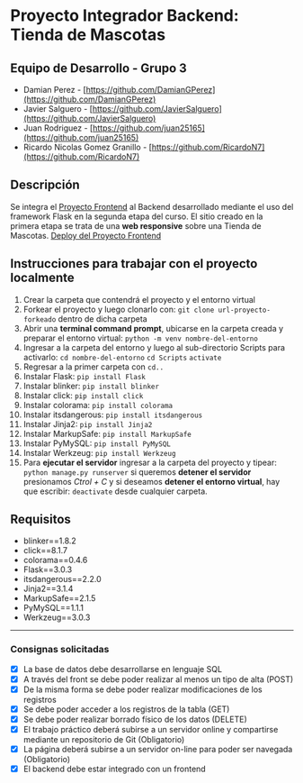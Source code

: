 # Proyecto Integrador Backend: Tienda de Mascotas

## Equipo de Desarrollo - Grupo 3

- Damian Perez - [https://github.com/DamianGPerez](https://github.com/DamianGPerez)
- Javier Salguero - [https://github.com/JavierSalguero](https://github.com/JavierSalguero)
- Juan Rodriguez - [https://github.com/juan25165](https://github.com/juan25165)
- Ricardo Nicolas Gomez Granillo - [https://github.com/RicardoN7](https://github.com/RicardoN7)

## Descripción

Se integra el [Proyecto Frontend](https://github.com/JavierSalguero/Proyecto-Final-Grupo-3.github.io) al Backend desarrollado mediante el uso del framework Flask en la segunda etapa del curso. El sitio creado en la primera etapa se trata de una **web responsive** sobre una Tienda de Mascotas.
 [Deploy del Proyecto Frontend](https://damiangperez.github.io/DamianGPerez-Codo-Codo-4.1-Proyecto-Final/)

## Instrucciones para trabajar con el proyecto localmente

1. Crear la carpeta que contendrá el proyecto y el entorno virtual
2. Forkear el proyecto y luego clonarlo con: `git clone url-proyecto-forkeado` dentro de dicha carpeta
3. Abrir una **terminal command prompt**, ubicarse en la carpeta creada y preparar el entorno virtual: `python -m venv nombre-del-entorno`
4. Ingresar a la carpeta del entorno y luego al sub-directorio Scripts para activarlo:
   `cd nombre-del-entorno`
   `cd Scripts`
   `activate `
5. Regresar a la primer carpeta con `cd..`
6. Instalar Flask: `pip install Flask`
7. Instalar blinker: `pip install blinker`
8. Instalar click: `pip install click`
9. Instalar colorama: `pip install colorama`
10. Instalar itsdangerous: `pip install itsdangerous`
11. Instalar Jinja2: `pip install Jinja2`
12. Instalar MarkupSafe: `pip install MarkupSafe`
13. Instalar PyMySQL: `pip install PyMySQL`
14. Instalar Werkzeug: `pip install Werkzeug`
15. Para **ejecutar el servidor** ingresar a la carpeta del proyecto y tipear: `python manage.py runserver` si queremos **detener el servidor** presionamos _Ctrol + C_ y si deseamos **detener el entorno virtual**, hay que escribir: `deactivate` desde cualquier carpeta.

## Requisitos

- blinker==1.8.2
- click==8.1.7
- colorama==0.4.6
- Flask==3.0.3
- itsdangerous==2.2.0
- Jinja2==3.1.4
- MarkupSafe==2.1.5
- PyMySQL==1.1.1
- Werkzeug==3.0.3

---

### Consignas solicitadas

- [x] La base de datos debe desarrollarse en lenguaje SQL
- [x] A través del front se debe poder realizar al menos un tipo de alta (POST)
- [x] De la misma forma se debe poder realizar modificaciones de los registros
- [x] Se debe poder acceder a los registros de la tabla (GET)
- [x] Se debe poder realizar borrado físico de los datos (DELETE)
- [x] El trabajo práctico deberá subirse a un servidor online y compartirse mediante un repositorio de Git (Obligatorio)
- [x] La página deberá subirse a un servidor on-line para poder ser navegada (Obligatorio)
- [x] El backend debe estar integrado con un frontend
